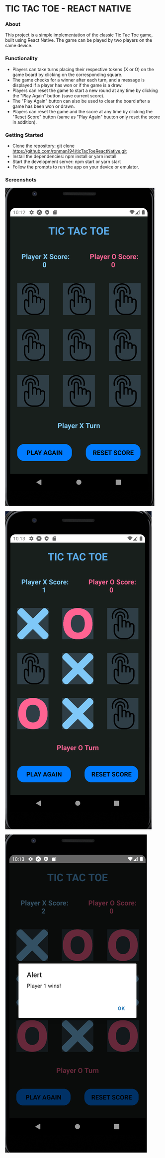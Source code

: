 # TIC TAC TOE - REACT NATIVE

### About 
 This project is a simple implementation of the classic Tic Tac Toe game, built using React Native. The game can be played by two players on the same device.
 
### Functionality 

- Players can take turns placing their respective tokens (X or O) on the game board by clicking on the corresponding square.
- The game checks for a winner after each turn, and a message is displayed if a player has won or if the game is a draw.
- Players can reset the game to start a new round at any time by clicking the "Play Again" button (save current score).
- The "Play Again" button can also be used to clear the board after a game has been won or drawn.
- Players can reset the game and the score at any time by clicking the "Reset Score" button (same as "Play Again" buuton only reset the score in addition).

### Getting Started

- Clone the repository: git clone https://github.com/ronman194/ticTacToeReactNative.git
- Install the dependencies: npm install or yarn install
- Start the development server: npm start or yarn start
- Follow the prompts to run the app on your device or emulator.

### Screenshots 
![Screenshot 1](https://github.com/ronman194/ticTacToeReactNative/blob/main/assets/screenshots/Screenshot%201.png)

![Screenshot 2](https://github.com/ronman194/ticTacToeReactNative/blob/main/assets/screenshots/Screenshot%202.png)

![Screenshot 3](https://github.com/ronman194/ticTacToeReactNative/blob/main/assets/screenshots/Screenshot%203.png)



